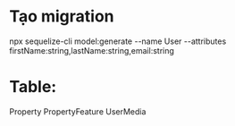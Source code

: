 # Tạo migration
npx sequelize-cli model:generate --name User --attributes firstName:string,lastName:string,email:string


# Table:
Property
PropertyFeature
UserMedia